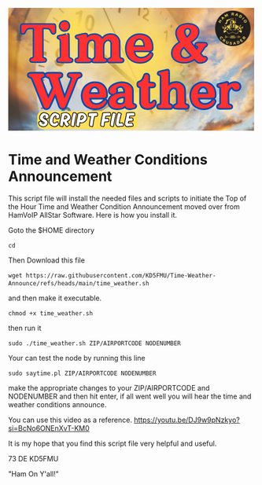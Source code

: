 ![HRC Logo](https://github.com/KD5FMU/Time-Weather-Announce/blob/main/TimeWeather2.png)

# Time and Weather Conditions Announcement
This script file will install the needed files and scripts to initiate the Top of the Hour Time and Weather Condition Announcement moved over from HamVoIP AllStar Software. Here is how you install it.



Goto the $HOME directory
```
cd 
```

Then Download this file
```
wget https://raw.githubusercontent.com/KD5FMU/Time-Weather-Announce/refs/heads/main/time_weather.sh
```
and then make it executable.

```
chmod +x time_weather.sh
```

then run it
```
sudo ./time_weather.sh ZIP/AIRPORTCODE NODENUMBER
```

Your can test the node by running this line 

```
sudo saytime.pl ZIP/AIRPORTCODE NODENUMBER
```

make the appropriate changes to your ZIP/AIRPORTCODE and NODENUMBER and then hit enter, if all went well you will hear the time and weather conditions announce.

You can use this video as a reference.
https://youtu.be/DJ9w9pNzkyo?si=BcNo6ONEnXvT-KM0

It is my hope that you find this script file very helpful and useful. 

73 DE KD5FMU

"Ham On Y'all!"


